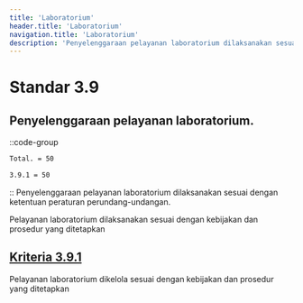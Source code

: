 ```yaml
---
title: 'Laboratorium'
header.title: 'Laboratorium'
navigation.title: 'Laboratorium'
description: 'Penyelenggaraan pelayanan laboratorium dilaksanakan sesuai dengan ketentuan peraturan perundang-undangan. Pelayanan laboratorium dilaksanakan sesuai dengan kebijakan dan prosedur yang ditetapkan '
---
```


# Standar 3.9
## Penyelenggaraan pelayanan laboratorium. 
::code-group
```bash [Nilai]
Total. = 50
```
```bash [Kriteria]
3.9.1 = 50
```
::
Penyelenggaraan pelayanan laboratorium dilaksanakan sesuai dengan ketentuan peraturan perundang-undangan. 

Pelayanan laboratorium dilaksanakan sesuai dengan kebijakan dan prosedur yang ditetapkan 

## [Kriteria 3.9.1](/3/9/1) 
Pelayanan laboratorium dikelola sesuai dengan kebijakan dan prosedur yang ditetapkan 


